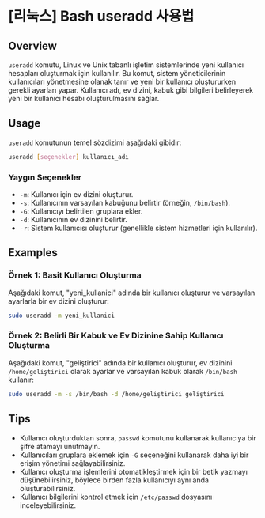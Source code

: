 # [리눅스] Bash useradd 사용법

## Overview
`useradd` komutu, Linux ve Unix tabanlı işletim sistemlerinde yeni kullanıcı hesapları oluşturmak için kullanılır. Bu komut, sistem yöneticilerinin kullanıcıları yönetmesine olanak tanır ve yeni bir kullanıcı oluştururken gerekli ayarları yapar. Kullanıcı adı, ev dizini, kabuk gibi bilgileri belirleyerek yeni bir kullanıcı hesabı oluşturulmasını sağlar.

## Usage
`useradd` komutunun temel sözdizimi aşağıdaki gibidir:

```bash
useradd [seçenekler] kullanıcı_adı
```

### Yaygın Seçenekler
- `-m`: Kullanıcı için ev dizini oluşturur.
- `-s`: Kullanıcının varsayılan kabuğunu belirtir (örneğin, `/bin/bash`).
- `-G`: Kullanıcıyı belirtilen gruplara ekler.
- `-d`: Kullanıcının ev dizinini belirtir.
- `-r`: Sistem kullanıcısı oluşturur (genellikle sistem hizmetleri için kullanılır).

## Examples
### Örnek 1: Basit Kullanıcı Oluşturma
Aşağıdaki komut, "yeni_kullanici" adında bir kullanıcı oluşturur ve varsayılan ayarlarla bir ev dizini oluşturur:

```bash
sudo useradd -m yeni_kullanici
```

### Örnek 2: Belirli Bir Kabuk ve Ev Dizinine Sahip Kullanıcı Oluşturma
Aşağıdaki komut, "geliştirici" adında bir kullanıcı oluşturur, ev dizinini `/home/geliştirici` olarak ayarlar ve varsayılan kabuk olarak `/bin/bash` kullanır:

```bash
sudo useradd -m -s /bin/bash -d /home/geliştirici geliştirici
```

## Tips
- Kullanıcı oluşturduktan sonra, `passwd` komutunu kullanarak kullanıcıya bir şifre atamayı unutmayın.
- Kullanıcıları gruplara eklemek için `-G` seçeneğini kullanarak daha iyi bir erişim yönetimi sağlayabilirsiniz.
- Kullanıcı oluşturma işlemlerini otomatikleştirmek için bir betik yazmayı düşünebilirsiniz, böylece birden fazla kullanıcıyı aynı anda oluşturabilirsiniz.
- Kullanıcı bilgilerini kontrol etmek için `/etc/passwd` dosyasını inceleyebilirsiniz.